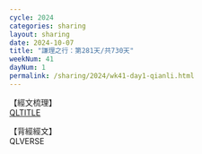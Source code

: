 ```yaml
---
cycle: 2024
categories: sharing
layout: sharing
date: 2024-10-07
title: "謙理之行：第281天/共730天"
weekNum: 41
dayNum: 1
permalink: /sharing/2024/wk41-day1-qianli.html
---
```

【經文梳理】  
[QLTITLE](QLLINK)

【背經經文】  
QLVERSE
